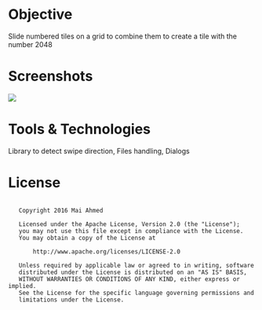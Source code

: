 # Objective
Slide numbered tiles on a grid to combine them to create a tile with the number 2048<br>

# Screenshots
<img src="https://image.ibb.co/huqe08/screener_1495791142640.png" /><br>

# Tools & Technologies
Library to detect swipe direction, Files handling, Dialogs

# License
<pre><code>
   Copyright 2016 Mai Ahmed

   Licensed under the Apache License, Version 2.0 (the "License");
   you may not use this file except in compliance with the License.
   You may obtain a copy of the License at

       http://www.apache.org/licenses/LICENSE-2.0

   Unless required by applicable law or agreed to in writing, software
   distributed under the License is distributed on an "AS IS" BASIS,
   WITHOUT WARRANTIES OR CONDITIONS OF ANY KIND, either express or implied.
   See the License for the specific language governing permissions and
   limitations under the License.
</code></pre>
